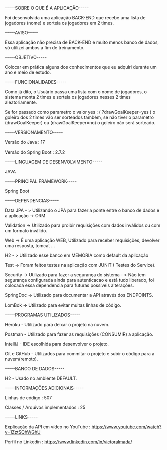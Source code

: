 
-----SOBRE O QUE É A APLICAÇÃO----- 

Foi desenvolvida uma aplicação BACK-END que recebe uma lista de jogadores (nome) e sorteia os jogadores em 2 times.


-----AVISO----- 

Essa aplicação não precisa de BACK-END e muito menos banco de dados, só utilizei ambos a fim de treinamento.


-----OBJETIVO-----

Colocar em prática alguns dos conhecimentos que eu adquiri durante um ano e meio de estudo.


-----FUNCIONALIDADES-----

Como já dito, o Usuário passa uma lista com o nome de jogadores, o sistema monta 2 times e sorteia os jogadores nesses 2 times aleatoriamente.

Se for passado como parametro o valor yes : ( ?drawGoalKeeper=yes ) o goleiro dos 2 times vão ser sorteados também, se não tiver o parametro (drawGoalKeeper) ou (drawGoalKeeper=no) o goleiro não será sorteado.


-----VERSIONAMENTO-----

Versão do Java : 17

Versão do Spring Boot : 2.7.2


-----LINGUAGEM DE DESENVOLVIMENTO-----

JAVA

-----PRINCIPAL FRAMEWORK----- 

Spring Boot

-----DEPENDENCIAS-----

 Data JPA - > Utilizando o JPA para fazer a ponte entre o banco de dados e a aplicação -> ORM
 
 Validation -> Utilizado para proibir requisições com dados inválidos ou com um formato inválido.
 
 Web -> É uma aplicação WEB, Utilizado para receber requisições, devolver uma resposta, tomcat ...
 
 H2 - > Utilizado esse banco em MEMÓRIA como default da aplicação
 
 Test -> Foram feitos testes na aplicação com JUNIT ( Testes do Service).
 
 Security -> Utilizado para fazer a segurança do sistema - > Não tem segurança configurada ainda para autenticacao e está tudo liberado, foi colocada essa dependencia   para futuras possiveis alterações.
 
 SpringDoc -> Utilizado para documentar a API através dos ENDPOINTS.
 
 LomBok -> Utilizado para evitar muitas linhas de código.


-----PROGRAMAS UTILIZADOS-----

Heroku - Utilizado para deixar o projeto na nuvem.

Postman - Utilizado para fazer as requisições (CONSUMIR) a aplicação.

IntelliJ - IDE escolhida para desenvolver o projeto.

Git e GitHub - Utilizados para commitar o projeto e subir o código para a nuvem(remoto).


-----BANCO DE DADOS-----

H2 - Usado no ambiente DEFAULT.

-----INFORMAÇÕES ADICIONAIS-----


Linhas de código : 507

Classes / Arquivos implementados : 25


-----LINKS----- 

Explicação da API em vídeo no YouTube : https://www.youtube.com/watch?v=1ZztSQhWGhU

Perfil no Linkedin : https://www.linkedin.com/in/victoralmada/
